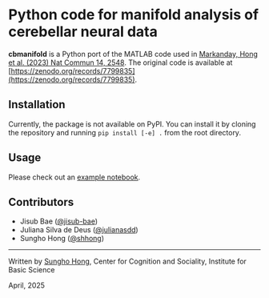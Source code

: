 # Python code for manifold analysis of cerebellar neural data

**cbmanifold** is a Python port of the MATLAB code used in [Markanday, Hong et al. (2023) Nat Commun 14, 2548](https://www.nature.com/articles/s41467-023-37981-0). The original code is available at [https://zenodo.org/records/7799835](https://zenodo.org/records/7799835).

## Installation

Currently, the package is not available on PyPI. You can install it by cloning the repository and running `pip install [-e] .` from the root directory.


## Usage

Please check out an [example notebook](https://github.com/shhong/cbmanifold/blob/main/notebooks/Manifold_analysis_example.ipynb).

## Contributors

- Jisub Bae ([@jisub-bae](https://github.com/jisub-bae/))
- Juliana Silva de Deus ([@julianasdd](https://github.com/julianasdd))
- Sungho Hong ([@shhong](https://github.com/shhong))

---
Written by [Sungho Hong](https://shhong.github.io), Center for Cognition and Sociality, Institute for Basic Science

April, 2025
